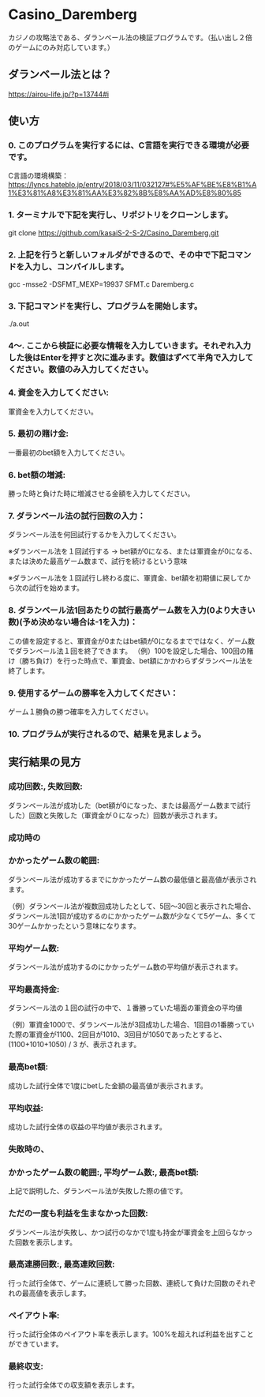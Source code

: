 # Casino_Daremberg
カジノの攻略法である、ダランベール法の検証プログラムです。（払い出し２倍のゲームにのみ対応しています。）
## ダランベール法とは？
https://airou-life.jp/?p=13744#i
## 使い方
### 0. このプログラムを実行するには、C言語を実行できる環境が必要です。
C言語の環境構築：https://lyncs.hateblo.jp/entry/2018/03/11/032127#%E5%AF%BE%E8%B1%A1%E3%81%A8%E3%81%AA%E3%82%8B%E8%AA%AD%E8%80%85
### 1. ターミナルで下記を実行し、リポジトリをクローンします。
git clone https://github.com/kasaiS-2-S-2/Casino_Daremberg.git
### 2. 上記を行うと新しいフォルダができるので、その中で下記コマンドを入力し、コンパイルします。
gcc -msse2 -DSFMT_MEXP=19937 SFMT.c Daremberg.c
### 3. 下記コマンドを実行し、プログラムを開始します。
./a.out

### 4〜. ここから検証に必要な情報を入力していきます。それぞれ入力した後はEnterを押すと次に進みます。数値はずべて半角で入力してください。数値のみ入力してください。

### 4. 資金を入力してください:
軍資金を入力してください。
### 5. 最初の賭け金:
一番最初のbet額を入力してください。
### 6. bet額の増減:
勝った時と負けた時に増減させる金額を入力してください。
### 7. ダランベール法の試行回数の入力：
ダランベール法を何回試行するかを入力してください。

※ダランベール法を１回試行する → bet額が0になる、または軍資金が0になる、または決めた最高ゲーム数まで、試行を続けるという意味

※ダランベール法を１回試行し終わる度に、軍資金、bet額を初期値に戻してから次の試行を始めます。
### 8. ダランベール法1回あたりの試行最高ゲーム数を入力(0より大きい数)(予め決めない場合は-1を入力)：
この値を設定すると、軍資金が0またはbet額が0になるまでではなく、ゲーム数でダランベール法１回を終了できます。
（例）100を設定した場合、100回の賭け（勝ち負け）を行った時点で、軍資金、bet額にかかわらずダランベール法を終了します。
### 9. 使用するゲームの勝率を入力してください：
ゲーム１勝負の勝つ確率を入力してください。
### 10. プログラムが実行されるので、結果を見ましょう。

## 実行結果の見方
### 成功回数:, 失敗回数:
ダランベール法が成功した（bet額が0になった、または最高ゲーム数まで試行した）回数と失敗した（軍資金が０になった）回数が表示されます。
### 成功時の
### かかったゲーム数の範囲:
ダランベール法が成功するまでにかかったゲーム数の最低値と最高値が表示されます。

（例）ダランベール法が複数回成功したとして、5回〜30回と表示された場合、ダランベール法1回が成功するのにかかったゲーム数が少なくて5ゲーム、多くて30ゲームかかったという意味になります。
### 平均ゲーム数:
ダランベール法が成功するのにかかったゲーム数の平均値が表示されます。
### 平均最高持金:
ダランベール法の１回の試行の中で、１番勝っていた場面の軍資金の平均値

（例）軍資金1000で、ダランベール法が3回成功した場合、1回目の1番勝っていた際の軍資金が1100、2回目が1010、3回目が1050であったとすると、(1100+1010+1050) / 3 が、表示されます。
### 最高bet額:
成功した試行全体で1度にbetした金額の最高値が表示されます。
### 平均収益:
成功した試行全体の収益の平均値が表示されます。
### 失敗時の、
### かかったゲーム数の範囲:, 平均ゲーム数:, 最高bet額:
上記で説明した、ダランベール法が失敗した際の値です。
### ただの一度も利益を生まなかった回数:
ダランベール法が失敗し、かつ試行のなかで1度も持金が軍資金を上回らなかった回数を表示します。

### 最高連勝回数:, 最高連敗回数:
行った試行全体で、ゲームに連続して勝った回数、連続して負けた回数のそれぞれの最高値を表示します。
### ペイアウト率:
行った試行全体のペイアウト率を表示します。100%を超えれば利益を出すことができています。
### 最終収支:
行った試行全体での収支額を表示します。
